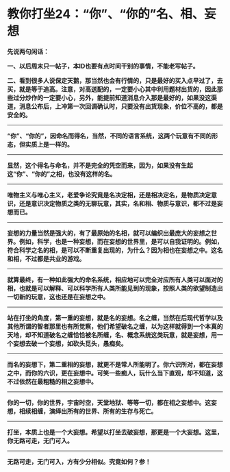 教你打坐24：“你”、“你的”名、相、妄想
====



**先说两句闲话：**

**一、以后周末只一帖子，本ID也要有点时间干别的事情，不能老写帖子。**

**二、看到很多人说保定天鹅，那当然也会有行情的，只是最好的买入点早过了，去买，就是等于追高。注意，对高送配的，一定要小心其中利用题材出货的，因此那些过分炒作的一定要小心，另外，能提前知道消息介入那是最好的，如果没这渠道，消息公布后，上冲第一次回调确认时，只要没有出货现象，价位不高的，都是安全的。**

** **

**“你”、“你的”，因命名而得名，当然，不同的语言系统，这两个玩意有不同的形态，但实质上是一样的。**

** **

**显然，这个得名与命名，并不是完全的凭空而来，因为，如果没有生起这“你”、“你的”之相，也没有这样的名。**

** **

**唯物主义与唯心主义，老爱争论究竟是名决定相，还是相决定名，是物质决定意识，还是意识决定物质之类的无聊玩意，其实，名和相、物质与意识，都不过是妄想而已。**

** **

**妄想的力量当然是强大的，有了最原始的名相，就可以编织出最庞大的妄想之世界。例如，科学，也是一种妄想，而在妄想的世界里，是可以自我证明的。例如，符合科学之名的相，是可以不断重复出现的，为什么？因为相也在妄想之中。这名和相，不过都是共业的游戏。**

** **

**就算最终，有一种如此强大的命名系统，相应地可以完全对应所有人类可以面对的相，也就是可以解释、可以科学所有人类所能见到的现象，按照人类的欲望制造出一切新的玩意，这也还是在妄想之中。**

** **

**站在打坐的角度，第一重的妄想，就是名的妄想。名之缠，当然在后现代哲学以及其他所谓的智者那里也有所觉察，他们希望破名之缠，以为这样就得到一个本真的天地，却不知道破名之缠恰恰被名所缠，名、概念系统这类玩意，就是妄想，用一个妄想去破一个妄想，如砍头觅头，愚痴矣。**

** **

**而名的妄想下，第二重相的妄想，就更不是常人所能明了。你六识所对，都在妄想之中，而你的六识，更在妄想中。可笑一些痴人，玩什么当下直观，却不知道，这不过依然在最粗糙的相之妄想中。**

** **

**你的一切，你的世界，宇宙时空，天堂地狱、等等一切，都在相之妄想中。这妄想，相续相缠，演绎出所有的世界、所有的生存与死亡。**

** **

**打坐，本质上也是一个大妄想。希望以打坐去破妄想，那更是一个大妄想。这里，你无路可走，无门可入。**

** **

**无路可走，无门可入，方有少分相似。究竟如何？参！**
